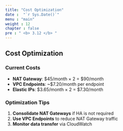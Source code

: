 ```yaml
---
title: "Cost Optimization"
date :  "`r Sys.Date()`" 
menu : "main"
weight : 12
chapter : false
pre : " <b> 3.12 </b> "
---
```


## Cost Optimization

### Current Costs
- **NAT Gateway**: $45/month × 2 = $90/month
- **VPC Endpoints**: ~$7.20/month per endpoint
- **Elastic IPs**: $3.65/month × 2 = $7.30/month

### Optimization Tips
1. **Consolidate NAT Gateways** if HA is not required
2. **Use VPC Endpoints** to reduce NAT Gateway traffic
3. **Monitor data transfer** via CloudWatch
